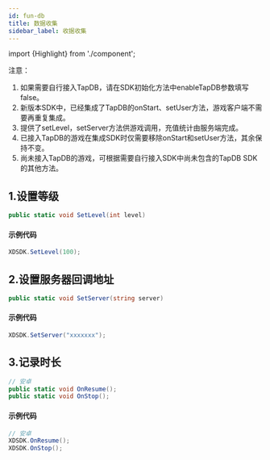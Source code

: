 ```yaml
---
id: fun-db
title: 数据收集
sidebar_label: 收据收集
---
```


import {Highlight} from './component';


<Highlight color='#f00'>注意：</Highlight>  

1. 如果需要自行接入TapDB，请在SDK初始化方法中enableTapDB参数填写false。
2. 新版本SDK中，已经集成了TapDB的onStart、setUser方法，游戏客户端不需要再重复集成。  
3. 提供了setLevel，setServer方法供游戏调用，充值统计由服务端完成。  
4. 已接入TapDB的游戏在集成SDK时仅需要移除onStart和setUser方法，其余保持不变。  
5. 尚未接入TapDB的游戏，可根据需要自行接入SDK中尚未包含的TapDB SDK的其他方法。  


## 1.设置等级

```cs
public static void SetLevel(int level)
```

#### 示例代码

```cs
XDSDK.SetLevel(100);
```
## 2.设置服务器回调地址
```cs
public static void SetServer(string server)

```

#### 示例代码

```cs
XDSDK.SetServer("xxxxxxx");
```

## 3.记录时长

```cs
// 安卓
public static void OnResume();
public static void OnStop();
```


#### 示例代码

```cs
// 安卓
XDSDK.OnResume();
XDSDK.OnStop();
```
